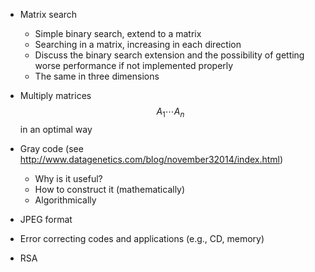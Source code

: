 * Matrix search
  * Simple binary search, extend to a matrix
  * Searching in a matrix, increasing in each direction
  * Discuss the binary search extension and the possibility of getting worse performance if not implemented properly
  * The same in three dimensions

* Multiply matrices $$A_1 \cdots A_n$$ in an optimal way

* Gray code (see http://www.datagenetics.com/blog/november32014/index.html)
    * Why is it useful?
    * How to construct it (mathematically)
    * Algorithmically

* JPEG format

* Error correcting codes and applications (e.g., CD, memory)

* RSA
